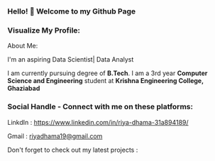 ### Hello! 👋 Welcome to my Github Page

<!--
**riya-dhama19/riya-dhama19** is a ✨ _special_ ✨ repository because its `README.md` (this file) appears on your GitHub profile.

Here are some ideas to get you started:

- 🔭 I’m currently working on ...
- 🌱 I’m currently learning ...
- 👯 I’m looking to collaborate on ...
- 🤔 I’m looking for help with ...
- 💬 Ask me about ...
- 📫 How to reach me: ...
- 😄 Pronouns: ...
- ⚡ Fun fact: ...
-->

### Visualize My Profile: 

About Me: 

I'm an aspiring Data Scientist| Data Analyst

I am currently pursuing degree of  **B.Tech**. 
I am a 3rd year **Computer Science and Engineering** student at **Krishna Engineering College, Ghaziabad**


### Social Handle - Connect with me on these platforms:

LinkdIn : https://www.linkedin.com/in/riya-dhama-31a894189/

Gmail : riyadhama19@gmail.com

Don't forget to check out my latest projects : 
